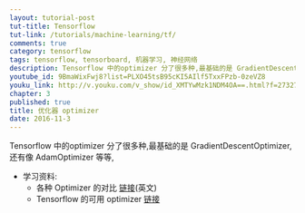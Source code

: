 ```yaml
---
layout: tutorial-post
tut-title: Tensorflow
tut-link: /tutorials/machine-learning/tf/
comments: true
category: tensorflow
tags: tensorflow, tensorboard, 机器学习, 神经网络
description: Tensorflow 中的optimizer 分了很多种,最基础的是 GradientDescentOptimizer,还有像 AdamOptimizer 等等.
youtube_id: 9BmaWixFwj8?list=PLXO45tsB95cKI5AIlf5TxxFPzb-0zeVZ8
youku_link: http://v.youku.com/v_show/id_XMTYwMzk1NDM4OA==.html?f=27327189&o=1
chapter: 3
published: true
title: 优化器 optimizer
date: 2016-11-3
---
```


Tensorflow 中的optimizer 分了很多种,最基础的是 GradientDescentOptimizer,还有像 AdamOptimizer 等等,

* 学习资料:
  * 各种 Optimizer 的对比 [链接](http://cs231n.github.io/neural-networks-3/)(英文)
  * Tensorflow 的可用 optimizer [链接](https://www.tensorflow.org/versions/r0.9/api_docs/python/train.html) 
